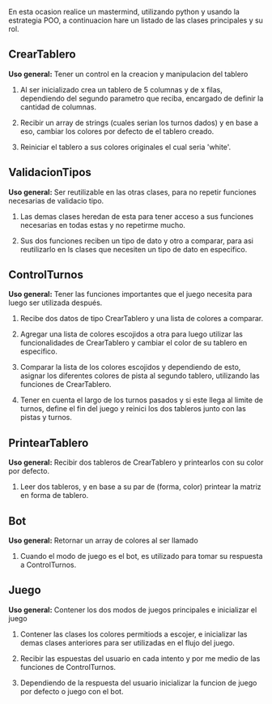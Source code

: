 
En esta ocasion realice un mastermind, utilizando python y usando la estrategia POO,
a continuacion hare un listado de las clases principales y su rol.

## CrearTablero

**Uso general:** Tener un control en la creacion y manipulacion del tablero

1. Al ser inicializado crea un tablero de 5 columnas y de x filas, dependiendo
del segundo parametro que reciba, encargado de definir la cantidad de columnas.

2. Recibir un array de strings (cuales serian los turnos dados) y en base a eso,
cambiar los colores por defecto de el tablero creado.

3. Reiniciar el tablero a sus colores originales el cual seria 'white'.

## ValidacionTipos

**Uso general:** Ser reutilizable en las otras clases, para no repetir funciones necesarias de validacio tipo.

1. Las demas clases heredan de esta para tener acceso a sus funciones necesarias
en todas estas y no repetirme mucho.

2. Sus dos funciones reciben un tipo de dato y otro a comparar, para asi reutilizarlo
en ls clases que necesiten un tipo de dato en especifico.

## ControlTurnos

**Uso general:** Tener las funciones importantes que el juego necesita para luego ser utilizada después.

1. Recibe dos datos de tipo CrearTablero y una lista de colores a comparar.

2. Agregar una lista de colores escojidos a otra para luego utilizar las funcionalidades
de CrearTablero y cambiar el color de su tablero en especifico.

3. Comparar la lista de los colores escojidos y dependiendo de esto, asignar los diferentes
colores de pista al segundo tablero, utilizando las funciones de CrearTablero.

3. Tener en cuenta el largo de los turnos pasados y si este llega al limite de turnos, define
el fin del juego y reinici los dos tableros junto con las pistas y turnos.

## PrintearTablero

**Uso general:** Recibir dos tableros de CrearTablero y printearlos con su color por defecto.

1. Leer dos tableros, y en base a su par de (forma, color) printear la matriz en forma de tablero.

## Bot

**Uso general:** Retornar un array de colores al ser llamado

1. Cuando el modo de juego es el bot, es utilizado para tomar su respuesta a ControlTurnos.

## Juego

**Uso general:** Contener los dos modos de juegos principales e inicializar el juego

1. Contener las clases los colores permitiods a escojer, e inicializar las demas clases 
anteriores para ser utilizadas en el flujo del juego.

2. Recibir las espuestas del usuario en cada intento y por me medio de las funciones de ControlTurnos.

3. Dependiendo de la respuesta del usuario inicializar la funcion de juego por defecto o juego con el bot.





